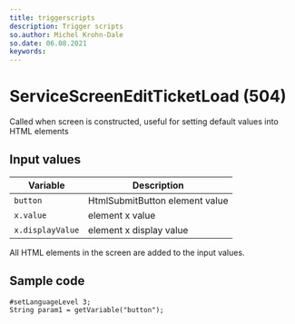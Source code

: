 ```yaml
---
title: triggerscripts
description: Trigger scripts
so.author: Michel Krohn-Dale
so.date: 06.08.2021
keywords:
---
```


# ServiceScreenEditTicketLoad (504)

Called when screen is constructed, useful for setting default values into HTML elements

## Input values

|Variable|Description|
|---|---|
| `button` | HtmlSubmitButton element value|
| `x.value` | element x value|
| `x.displayValue` | element x display value|

All HTML elements in the screen are added to the input values.

## Sample code

```crmscript
#setLanguageLevel 3;
String param1 = getVariable("button");
```
